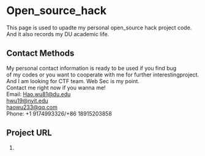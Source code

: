 # Open_source_hack
This page is used to upadte my personal open_source hack project code.        
And it also records my DU academic life.

## Contact Methods
My personal contact information is ready to be used if you find bug    
of my codes or you want to cooperate with me for further interestingproject.                                                        
And I am looking for CTF team. Web Sec is my point.     
Contact me right now if you wanna me!    
Email: Hao.wu81@du.edu                    
hwu19@nyit.edu                          
haowu233@qq.com             
Phone: +1 9174993326/+86 18915203858

## Project URL
   1.

